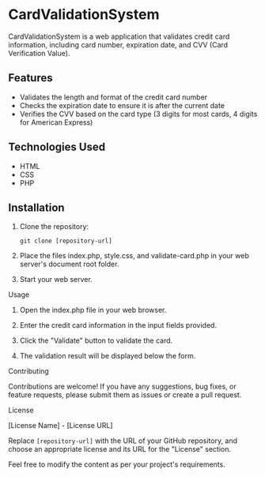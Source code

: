 # CardValidationSystem

CardValidationSystem is a web application that validates credit card information, including card number, expiration date, and CVV (Card Verification Value).

## Features

- Validates the length and format of the credit card number
- Checks the expiration date to ensure it is after the current date
- Verifies the CVV based on the card type (3 digits for most cards, 4 digits for American Express)

## Technologies Used

- HTML
- CSS
- PHP

## Installation

1. Clone the repository:

   ```shell
   git clone [repository-url]

2. Place the files index.php, style.css, and validate-card.php in your web server's document root folder.

3. Start your web server.

Usage

1. Open the index.php file in your web browser.

2. Enter the credit card information in the input fields provided.

3. Click the "Validate" button to validate the card.

4. The validation result will be displayed below the form.


Contributing

Contributions are welcome! If you have any suggestions, bug fixes, or feature requests, please submit them as issues or create a pull request.


License

[License Name] - [License URL]


Replace `[repository-url]` with the URL of your GitHub repository, and choose an appropriate license and its URL for the "License" section.

Feel free to modify the content as per your project's requirements.

